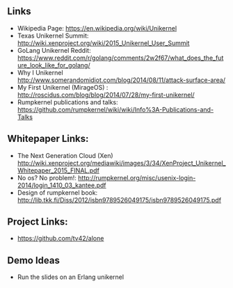 ## Links
* Wikipedia Page: https://en.wikipedia.org/wiki/Unikernel
* Texas Unikernel Summit: http://wiki.xenproject.org/wiki/2015_Unikernel_User_Summit
* GoLang Unikernel Reddit: https://www.reddit.com/r/golang/comments/2w2f67/what_does_the_future_look_like_for_golang/
* Why I Unikernel http://www.somerandomidiot.com/blog/2014/08/11/attack-surface-area/
* My First Unikernel (MirageOS) : http://roscidus.com/blog/blog/2014/07/28/my-first-unikernel/
* Rumpkernel publications and talks: https://github.com/rumpkernel/wiki/wiki/Info%3A-Publications-and-Talks 


## Whitepaper Links:
- The Next Generation Cloud (Xen) http://wiki.xenproject.org/mediawiki/images/3/34/XenProject_Unikernel_Whitepaper_2015_FINAL.pdf
- No os? No problem!: http://rumpkernel.org/misc/usenix-login-2014/login_1410_03_kantee.pdf
- Design of rumpkernel book: http://lib.tkk.fi/Diss/2012/isbn9789526049175/isbn9789526049175.pdf 

## Project Links:
- https://github.com/tv42/alone


## Demo Ideas
- Run the slides on an Erlang unikernel

